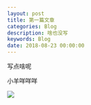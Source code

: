 ```yaml
---
layout: post
title: 第一篇文章
categories: Blog
description: 啥也没写
keywords: Blog
date: 2018-08-23 00:00:00
---
```


写点啥呢

小羊咩咩咩

![](../2018-08-23-first-blog/sheep_cake.jpg)

